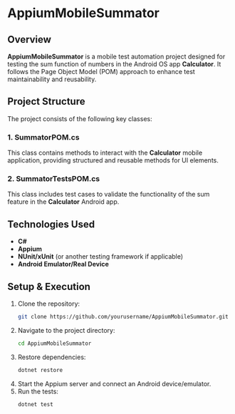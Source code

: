 # AppiumMobileSummator

## Overview
**AppiumMobileSummator** is a mobile test automation project designed for testing the sum function of numbers in the Android OS app **Calculator**. It follows the Page Object Model (POM) approach to enhance test maintainability and reusability.

## Project Structure
The project consists of the following key classes:

### 1. **SummatorPOM.cs**
This class contains methods to interact with the **Calculator** mobile application, providing structured and reusable methods for UI elements.

### 2. **SummatorTestsPOM.cs**
This class includes test cases to validate the functionality of the sum feature in the **Calculator** Android app.

## Technologies Used
- **C#**
- **Appium**
- **NUnit/xUnit** (or another testing framework if applicable)
- **Android Emulator/Real Device**

## Setup & Execution
1. Clone the repository:
   ```sh
   git clone https://github.com/yourusername/AppiumMobileSummator.git
   ```
2. Navigate to the project directory:
   ```sh
   cd AppiumMobileSummator
   ```
3. Restore dependencies:
   ```sh
   dotnet restore
   ```
4. Start the Appium server and connect an Android device/emulator.
5. Run the tests:
   ```sh
   dotnet test
   ```
